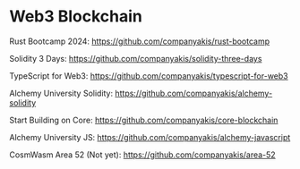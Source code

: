 # Web3 Blockchain

Rust Bootcamp 2024:
https://github.com/companyakis/rust-bootcamp

Solidity 3 Days:
https://github.com/companyakis/solidity-three-days

TypeScript for Web3:
https://github.com/companyakis/typescript-for-web3

Alchemy University Solidity:
https://github.com/companyakis/alchemy-solidity

Start Building on Core:
https://github.com/companyakis/core-blockchain

Alchemy University JS:
https://github.com/companyakis/alchemy-javascript

CosmWasm Area 52 (Not yet):
https://github.com/companyakis/area-52

